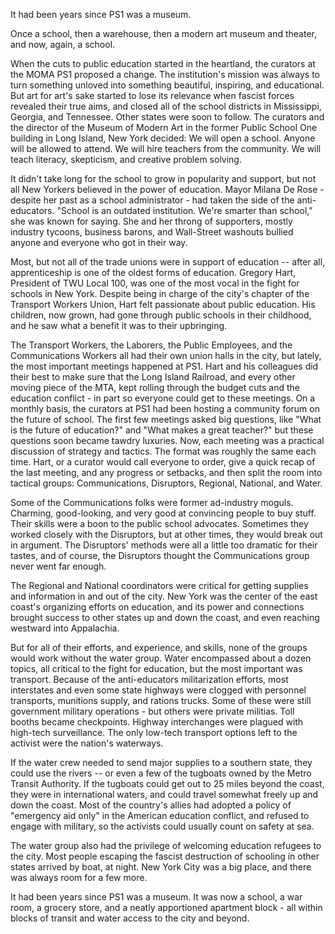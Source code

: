 It had been years since PS1 was a museum. 

Once a school, then a warehouse, then a modern art museum and theater, and now, again, a school. 

When the cuts to public education started in the heartland, the curators at the MOMA PS1 proposed a change. The institution's mission was always to turn something unloved into something beautiful, inspiring, and educational. But art for art's sake started to lose its relevance when fascist forces revealed their true aims, and closed all of the school districts in Mississippi, Georgia, and Tennessee. Other states were soon to follow. The curators and the director of the Museum of Modern Art in the former Public School One building in Long Island, New York decided: We will open a school. Anyone will be allowed to attend. We will hire teachers from the community. We will teach literacy, skepticism, and creative problem solving. 

It didn't take long for the school to grow in popularity and support, but not all New Yorkers believed in the power of education. Mayor Milana De Rose - despite her past as a school administrator - had taken the side of the anti-educators. "School is an outdated institution. We're smarter than school," she was known for saying. She and her throng of supporters, mostly industry tycoons, business barons, and Wall-Street washouts bullied anyone and everyone who got in their way. 

Most, but not all of the trade unions were in support of education -- after all, apprenticeship is one of the oldest forms of education. Gregory Hart, President of TWU Local 100, was one of the most vocal in the fight for schools in New York. Despite being in charge of the city's chapter of the Transport Workers Union, Hart felt passionate about public education. His children, now grown, had gone through public schools in their childhood, and he saw what a benefit it was to their upbringing. 

The Transport Workers, the Laborers, the Public Employees, and the Communications Workers all had their own union halls in the city, but lately, the most important meetings happened at PS1. Hart and his colleagues did their best to make sure that the Long Island Railroad, and every other moving piece of the MTA, kept rolling through the budget cuts and the education conflict - in part so everyone could get to these meetings. On a monthly basis, the curators at PS1 had been hosting a community forum on the future of school. The first few meetings asked big questions, like "What is the future of education?" and "What makes a great teacher?" but these questions soon became tawdry luxuries. Now, each meeting was a practical discussion of strategy and tactics. The format was roughly the same each time. Hart, or a curator would call everyone to order, give a quick recap of the last meeting, and any progress or setbacks, and then split the room into tactical groups: Communications, Disruptors, Regional, National, and Water. 

Some of the Communications folks were former ad-industry moguls. Charming, good-looking, and very good at convincing people to buy stuff. Their skills were a boon to the public school advocates. Sometimes they worked closely with the Disruptors, but at other times, they would break out in argument. The Disruptors' methods were all a little too dramatic for their tastes, and of course, the Disruptors thought the Communications group never went far enough. 

The Regional and National coordinators were critical for getting supplies and information in and out of the city. New York was the center of the east coast's organizing efforts on education, and its power and connections brought success to other states up and down the coast, and even reaching westward into Appalachia. 

But for all of their efforts, and experience, and skills, none of the groups would work without the water group. Water encompassed about a dozen topics, all critical to the fight for education, but the most important was transport. Because of the anti-educators militarization efforts, most interstates and even some state highways were clogged with personnel transports, munitions supply, and rations trucks. Some of these were still government military operations - but others were private militias. Toll booths became checkpoints. Highway interchanges were plagued with high-tech surveillance. The only low-tech transport options left to the activist were the nation's waterways. 

If the water crew needed to send major supplies to a southern state, they could use the rivers -- or even a few of the tugboats owned by the Metro Transit Authority. If the tugboats could get out to 25 miles beyond the coast, they were in international waters, and could travel somewhat freely up and down the coast. Most of the country's allies had adopted a policy of "emergency aid only" in the American education conflict, and refused to engage with military, so the activists could usually count on safety at sea. 

The water group also had the privilege of welcoming education refugees to the city. Most people escaping the fascist destruction of schooling in other states arrived by boat, at night. New York City was a big place, and there was always room for a few more. 

It had been years since PS1 was a museum. It was now a school, a war room, a grocery store, and a neatly apportioned apartment block - all within blocks of transit and water access to the city and beyond. 

